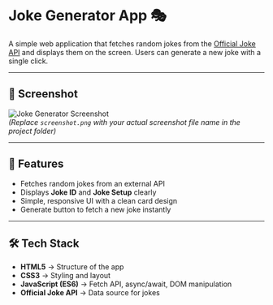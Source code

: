 # Joke Generator App 🎭  

A simple web application that fetches random jokes from the [Official Joke API](https://official-joke-api.appspot.com/) and displays them on the screen. Users can generate a new joke with a single click.  

---

## 📸 Screenshot  

![Joke Generator Screenshot](./screenshot.png)  
*(Replace `screenshot.png` with your actual screenshot file name in the project folder)*  

---

## 🚀 Features  

- Fetches random jokes from an external API  
- Displays **Joke ID** and **Joke Setup** clearly  
- Simple, responsive UI with a clean card design  
- Generate button to fetch a new joke instantly  

---

## 🛠️ Tech Stack  

- **HTML5** → Structure of the app  
- **CSS3** → Styling and layout  
- **JavaScript (ES6)** → Fetch API, async/await, DOM manipulation  
- **Official Joke API** → Data source for jokes  
